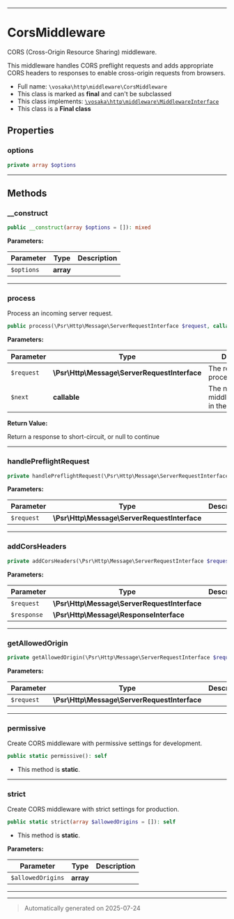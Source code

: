 ***

# CorsMiddleware

CORS (Cross-Origin Resource Sharing) middleware.

This middleware handles CORS preflight requests and adds appropriate
CORS headers to responses to enable cross-origin requests from browsers.

* Full name: `\vosaka\http\middleware\CorsMiddleware`
* This class is marked as **final** and can't be subclassed
* This class implements:
[`\vosaka\http\middleware\MiddlewareInterface`](./MiddlewareInterface.md)
* This class is a **Final class**



## Properties


### options



```php
private array $options
```






***

## Methods


### __construct



```php
public __construct(array $options = []): mixed
```








**Parameters:**

| Parameter | Type | Description |
|-----------|------|-------------|
| `$options` | **array** |  |





***

### process

Process an incoming server request.

```php
public process(\Psr\Http\Message\ServerRequestInterface $request, callable $next): \Psr\Http\Message\ResponseInterface|null
```








**Parameters:**

| Parameter | Type | Description |
|-----------|------|-------------|
| `$request` | **\Psr\Http\Message\ServerRequestInterface** | The request to process |
| `$next` | **callable** | The next middleware/handler in the chain |


**Return Value:**

Return a response to short-circuit, or null to continue




***

### handlePreflightRequest



```php
private handlePreflightRequest(\Psr\Http\Message\ServerRequestInterface $request): \Psr\Http\Message\ResponseInterface
```








**Parameters:**

| Parameter | Type | Description |
|-----------|------|-------------|
| `$request` | **\Psr\Http\Message\ServerRequestInterface** |  |





***

### addCorsHeaders



```php
private addCorsHeaders(\Psr\Http\Message\ServerRequestInterface $request, \Psr\Http\Message\ResponseInterface $response): \Psr\Http\Message\ResponseInterface
```








**Parameters:**

| Parameter | Type | Description |
|-----------|------|-------------|
| `$request` | **\Psr\Http\Message\ServerRequestInterface** |  |
| `$response` | **\Psr\Http\Message\ResponseInterface** |  |





***

### getAllowedOrigin



```php
private getAllowedOrigin(\Psr\Http\Message\ServerRequestInterface $request): ?string
```








**Parameters:**

| Parameter | Type | Description |
|-----------|------|-------------|
| `$request` | **\Psr\Http\Message\ServerRequestInterface** |  |





***

### permissive

Create CORS middleware with permissive settings for development.

```php
public static permissive(): self
```



* This method is **static**.








***

### strict

Create CORS middleware with strict settings for production.

```php
public static strict(array $allowedOrigins = []): self
```



* This method is **static**.




**Parameters:**

| Parameter | Type | Description |
|-----------|------|-------------|
| `$allowedOrigins` | **array** |  |





***


***
> Automatically generated on 2025-07-24
